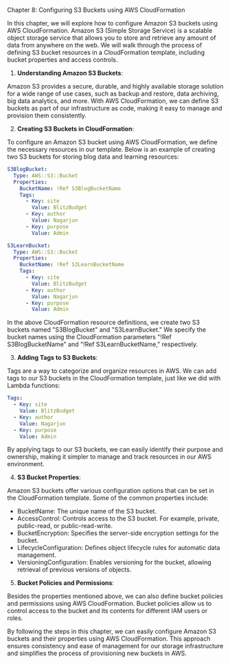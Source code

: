 Chapter 8: Configuring S3 Buckets using AWS CloudFormation

In this chapter, we will explore how to configure Amazon S3 buckets using AWS CloudFormation. Amazon S3 (Simple Storage Service) is a scalable object storage service that allows you to store and retrieve any amount of data from anywhere on the web. We will walk through the process of defining S3 bucket resources in a CloudFormation template, including bucket properties and access controls.

1. **Understanding Amazon S3 Buckets**:

Amazon S3 provides a secure, durable, and highly available storage solution for a wide range of use cases, such as backup and restore, data archiving, big data analytics, and more. With AWS CloudFormation, we can define S3 buckets as part of our infrastructure as code, making it easy to manage and provision them consistently.

2. **Creating S3 Buckets in CloudFormation**:

To configure an Amazon S3 bucket using AWS CloudFormation, we define the necessary resources in our template. Below is an example of creating two S3 buckets for storing blog data and learning resources:

```yaml
S3BlogBucket:
  Type: AWS::S3::Bucket
  Properties:
    BucketName: !Ref S3BlogBucketName
    Tags:
      - Key: site
        Value: BlitzBudget
      - Key: author
        Value: Nagarjun
      - Key: purpose
        Value: Admin

S3LearnBucket:
  Type: AWS::S3::Bucket
  Properties:
    BucketName: !Ref S3LearnBucketName
    Tags:
      - Key: site
        Value: BlitzBudget
      - Key: author
        Value: Nagarjun
      - Key: purpose
        Value: Admin
```

In the above CloudFormation resource definitions, we create two S3 buckets named "S3BlogBucket" and "S3LearnBucket." We specify the bucket names using the CloudFormation parameters "!Ref S3BlogBucketName" and "!Ref S3LearnBucketName," respectively.

3. **Adding Tags to S3 Buckets**:

Tags are a way to categorize and organize resources in AWS. We can add tags to our S3 buckets in the CloudFormation template, just like we did with Lambda functions:

```yaml
Tags:
  - Key: site
    Value: BlitzBudget
  - Key: author
    Value: Nagarjun
  - Key: purpose
    Value: Admin
```

By applying tags to our S3 buckets, we can easily identify their purpose and ownership, making it simpler to manage and track resources in our AWS environment.

4. **S3 Bucket Properties**:

Amazon S3 buckets offer various configuration options that can be set in the CloudFormation template. Some of the common properties include:

- BucketName: The unique name of the S3 bucket.
- AccessControl: Controls access to the S3 bucket. For example, private, public-read, or public-read-write.
- BucketEncryption: Specifies the server-side encryption settings for the bucket.
- LifecycleConfiguration: Defines object lifecycle rules for automatic data management.
- VersioningConfiguration: Enables versioning for the bucket, allowing retrieval of previous versions of objects.

5. **Bucket Policies and Permissions**:

Besides the properties mentioned above, we can also define bucket policies and permissions using AWS CloudFormation. Bucket policies allow us to control access to the bucket and its contents for different IAM users or roles.

By following the steps in this chapter, we can easily configure Amazon S3 buckets and their properties using AWS CloudFormation. This approach ensures consistency and ease of management for our storage infrastructure and simplifies the process of provisioning new buckets in AWS.
